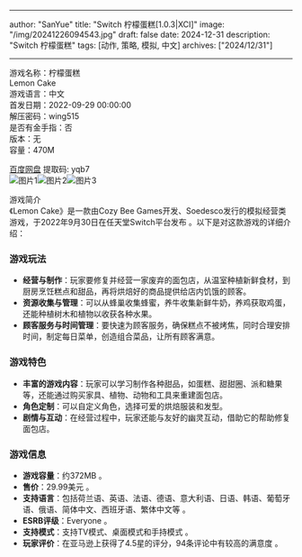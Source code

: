 
---
author: "SanYue"
title: "Switch 柠檬蛋糕[1.0.3|XCI]"
image: "/img/20241226094543.jpg"
draft: false
date: 2024-12-31
description: "Switch 柠檬蛋糕"
tags: [动作, 策略, 模拟, 中文]
archives: ["2024/12/31"]

---

游戏名称：柠檬蛋糕   
Lemon Cake    
游戏语言：中文  
首发日期：2022-09-29 00:00:00  
解压密码：wing515  
是否有金手指：否  
版本：无   
容量：470M

[百度网盘](https://pan.baidu.com/s/1rI-suyhw1K5soJ_4OGMd2Q) 提取码: yqb7  
![图片1](/img/86a35a.jpg)![图片2](/img/cc4984.jpg)![图片3](/img/772c08.jpg)  

游戏简介  
《Lemon Cake》是一款由Cozy Bee Games开发、Soedesco发行的模拟经营类游戏，于2022年9月30日在任天堂Switch平台发布 。以下是对这款游戏的详细介绍：

### 游戏玩法
- **经营与制作**：玩家要修复并经营一家废弃的面包店，从温室种植新鲜食材，到厨房烹饪糕点和甜品，再将烘焙好的商品提供给店内饥饿的顾客。
- **资源收集与管理**：可以从蜂巢收集蜂蜜，养牛收集新鲜牛奶，养鸡获取鸡蛋，还能种植树木和植物以收获各种水果。
- **顾客服务与时间管理**：要快速为顾客服务，确保糕点不被烤焦，同时合理安排时间，制定每日菜单，创造组合菜品，让所有顾客满意。

### 游戏特色
- **丰富的游戏内容**：玩家可以学习制作各种甜品，如蛋糕、甜甜圈、派和糖果等，还能通过购买家具、植物、动物和工具来重建面包店。
- **角色定制**：可以自定义角色，选择可爱的烘焙服装和发型。
- **剧情与互动**：在经营过程中，玩家还能与友好的幽灵互动，借助它的帮助修复面包店。

### 游戏信息
- **游戏容量**：约372MB 。
- **售价**：29.99美元 。
- **支持语言**：包括荷兰语、英语、法语、德语、意大利语、日语、韩语、葡萄牙语、俄语、简体中文、西班牙语、繁体中文等 。
- **ESRB评级**：Everyone 。
- **支持模式**：支持TV模式、桌面模式和手持模式 。
- **玩家评价**：在亚马逊上获得了4.5星的评分，94条评论中有较高的满意度 。

